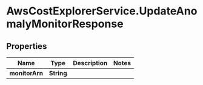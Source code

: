 # AwsCostExplorerService.UpdateAnomalyMonitorResponse

## Properties

Name | Type | Description | Notes
------------ | ------------- | ------------- | -------------
**monitorArn** | **String** |  | 


